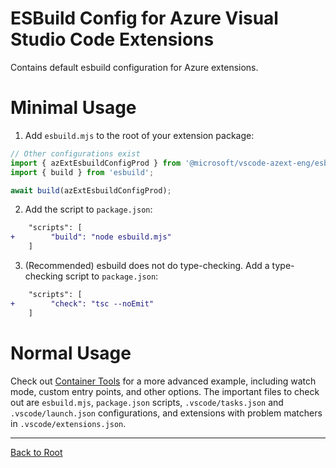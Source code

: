 # ESBuild Config for Azure Visual Studio Code Extensions

Contains default esbuild configuration for Azure extensions.

# Minimal Usage

1. Add `esbuild.mjs` to the root of your extension package:
```js
// Other configurations exist
import { azExtEsbuildConfigProd } from '@microsoft/vscode-azext-eng/esbuild';
import { build } from 'esbuild';

await build(azExtEsbuildConfigProd);
```

2. Add the script to `package.json`:
```diff
    "scripts": [
+        "build": "node esbuild.mjs"
    ]
```

3. (Recommended) esbuild does not do type-checking. Add a type-checking script to `package.json`:
```diff
    "scripts": [
+        "check": "tsc --noEmit"
    ]
```

# Normal Usage

Check out [Container Tools](https://github.com/microsoft/vscode-containers) for a more advanced example,
including watch mode, custom entry points, and other options. The important files to check out are
`esbuild.mjs`, `package.json` scripts, `.vscode/tasks.json` and `.vscode/launch.json` configurations,
and extensions with problem matchers in `.vscode/extensions.json`.

---

[Back to Root](../../README.md)
